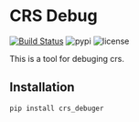 # CRS Debug
[![Build Status](https://travis-ci.com/ywyt738/crs_debuger.svg?branch=master)](https://travis-ci.com/ywyt738/crs_debuger)
![pypi](https://img.shields.io/pypi/v/crs_debuger.svg)
![license](https://img.shields.io/pypi/l/crs_debuger.svg)

This is a tool for debuging crs.

## Installation

```bash
pip install crs_debuger
```
